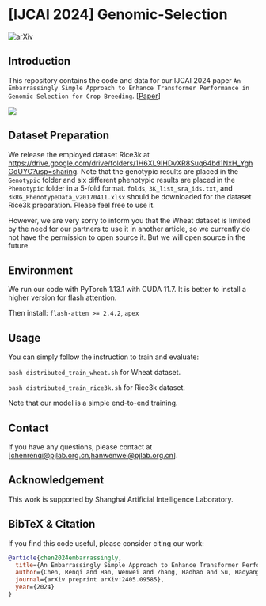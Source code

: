 # [IJCAI 2024] Genomic-Selection

[![arXiv](https://img.shields.io/badge/arXiv-2405.09585-b31b1b.svg)](https://arxiv.org/abs/2405.09585) 

## Introduction

This repository contains the code and data for our IJCAI 2024 paper `An Embarrassingly Simple Approach to Enhance Transformer Performance in Genomic Selection for Crop Breeding`. [[Paper](https://arxiv.org/abs/2405.09585)] 

![](fig/backbone.png)

## Dataset Preparation

We release the employed dataset Rice3k at https://drive.google.com/drive/folders/1H6XL9IHDvXR8Suq64bd1NxH_YghGdUYC?usp=sharing. Note that the genotypic results are placed in the `Genotypic` folder and six different phenotypic results are placed in the `Phenotypic` folder in a 5-fold format. `folds`, `3K_list_sra_ids.txt`, and `3kRG_PhenotypeData_v20170411.xlsx` should be downloaded for the dataset Rice3k preparation. Please feel free to use it. 

However, we are very sorry to inform you that the Wheat dataset is limited by the need for our partners to use it in another article, so we currently do not have the permission to open source it. But we will open source in the future.

## Environment

We run our code with PyTorch 1.13.1 with CUDA 11.7. It is better to install a higher version for flash attention.

Then install:
``flash-atten >= 2.4.2``,
``apex``

## Usage

You can simply follow the instruction to train and evaluate:

``bash distributed_train_wheat.sh`` for Wheat dataset.

``bash distributed_train_rice3k.sh`` for Rice3k dataset.

Note that our model is a simple end-to-end training.

## Contact

If you have any questions, please  contact at [chenrenqi@pjlab.org.cn,hanwenwei@pjlab.org.cn].

## Acknowledgement

This work is supported by Shanghai Artificial Intelligence Laboratory.

## BibTeX & Citation

If you find this code useful, please consider citing our work:

```bibtex
@article{chen2024embarrassingly,
  title={An Embarrassingly Simple Approach to Enhance Transformer Performance in Genomic Selection for Crop Breeding},
  author={Chen, Renqi and Han, Wenwei and Zhang, Haohao and Su, Haoyang and Wang, Zhefan and Liu, Xiaolei and Jiang, Hao and Ouyang, Wanli and Dong, Nanqing},
  journal={arXiv preprint arXiv:2405.09585},
  year={2024}
}
```
